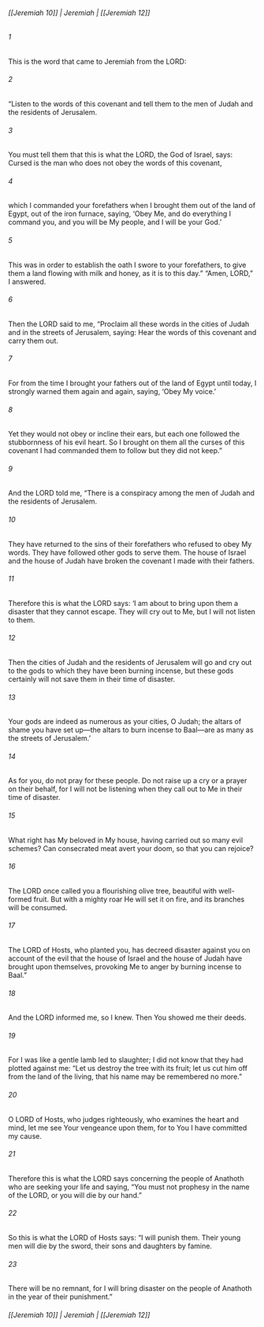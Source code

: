 ###### [[Jeremiah 10]] | Jeremiah | [[Jeremiah 12]]

###### 1
This is the word that came to Jeremiah from the LORD:
###### 2
“Listen to the words of this covenant and tell them to the men of Judah and the residents of Jerusalem.
###### 3
You must tell them that this is what the LORD, the God of Israel, says: Cursed is the man who does not obey the words of this covenant,
###### 4
which I commanded your forefathers when I brought them out of the land of Egypt, out of the iron furnace, saying, ‘Obey Me, and do everything I command you, and you will be My people, and I will be your God.’
###### 5
This was in order to establish the oath I swore to your forefathers, to give them a land flowing with milk and honey, as it is to this day.” “Amen, LORD,” I answered.
###### 6
Then the LORD said to me, “Proclaim all these words in the cities of Judah and in the streets of Jerusalem, saying: Hear the words of this covenant and carry them out.
###### 7
For from the time I brought your fathers out of the land of Egypt until today, I strongly warned them again and again, saying, ‘Obey My voice.’
###### 8
Yet they would not obey or incline their ears, but each one followed the stubbornness of his evil heart. So I brought on them all the curses of this covenant I had commanded them to follow but they did not keep.”
###### 9
And the LORD told me, “There is a conspiracy among the men of Judah and the residents of Jerusalem.
###### 10
They have returned to the sins of their forefathers who refused to obey My words. They have followed other gods to serve them. The house of Israel and the house of Judah have broken the covenant I made with their fathers.
###### 11
Therefore this is what the LORD says: ‘I am about to bring upon them a disaster that they cannot escape. They will cry out to Me, but I will not listen to them.
###### 12
Then the cities of Judah and the residents of Jerusalem will go and cry out to the gods to which they have been burning incense, but these gods certainly will not save them in their time of disaster.
###### 13
Your gods are indeed as numerous as your cities, O Judah; the altars of shame you have set up—the altars to burn incense to Baal—are as many as the streets of Jerusalem.’
###### 14
As for you, do not pray for these people. Do not raise up a cry or a prayer on their behalf, for I will not be listening when they call out to Me in their time of disaster.
###### 15
What right has My beloved in My house, having carried out so many evil schemes? Can consecrated meat avert your doom, so that you can rejoice?
###### 16
The LORD once called you a flourishing olive tree, beautiful with well-formed fruit. But with a mighty roar He will set it on fire, and its branches will be consumed.
###### 17
The LORD of Hosts, who planted you, has decreed disaster against you on account of the evil that the house of Israel and the house of Judah have brought upon themselves, provoking Me to anger by burning incense to Baal.”
###### 18
And the LORD informed me, so I knew. Then You showed me their deeds.
###### 19
For I was like a gentle lamb led to slaughter; I did not know that they had plotted against me: “Let us destroy the tree with its fruit; let us cut him off from the land of the living, that his name may be remembered no more.”
###### 20
O LORD of Hosts, who judges righteously, who examines the heart and mind, let me see Your vengeance upon them, for to You I have committed my cause.
###### 21
Therefore this is what the LORD says concerning the people of Anathoth who are seeking your life and saying, “You must not prophesy in the name of the LORD, or you will die by our hand.”
###### 22
So this is what the LORD of Hosts says: “I will punish them. Their young men will die by the sword, their sons and daughters by famine.
###### 23
There will be no remnant, for I will bring disaster on the people of Anathoth in the year of their punishment.”

###### [[Jeremiah 10]] | Jeremiah | [[Jeremiah 12]]

